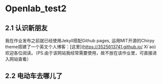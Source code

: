 # Openlab_test2

## 2.1 认识新朋友

我在作业发布之前就已经使用Jekyll搭配Github pages, 运用MIT开源的Chirpy theme搭建了一个英文个人博客：[这里](https://3525613741.github.io/ Xi`ao) 欢迎各位阅读。（PS.由于该网站我经常需要使用，故不放在该作业里，可直接进入网站查看）

## 2.2 电动车去哪儿了
